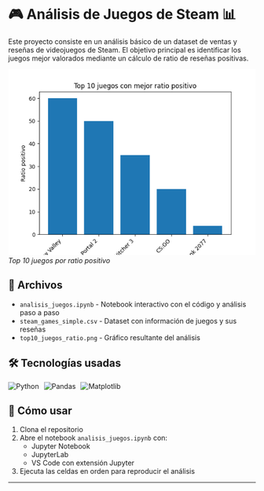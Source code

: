 ﻿# 🎮 Análisis de Juegos de Steam 📊

Este proyecto consiste en un análisis básico de un dataset de ventas y reseñas de videojuegos de Steam. El objetivo principal es identificar los juegos mejor valorados mediante un cálculo de ratio de reseñas positivas.

![Steam Games Analysis](top10_juegos_ratio.png) *Top 10 juegos por ratio positivo*

## 📂 Archivos

- `analisis_juegos.ipynb` - Notebook interactivo con el código y análisis paso a paso
- `steam_games_simple.csv` - Dataset con información de juegos y sus reseñas
- `top10_juegos_ratio.png` - Gráfico resultante del análisis

## 🛠 Tecnologías usadas

<div style="display: flex; gap: 10px; align-items: center;">
  <img src="https://img.shields.io/badge/Python-3776AB?style=for-the-badge&logo=python&logoColor=white" alt="Python">
  <img src="https://img.shields.io/badge/Pandas-150458?style=for-the-badge&logo=pandas&logoColor=white" alt="Pandas">
  <img src="https://img.shields.io/badge/Matplotlib-11557C?style=for-the-badge&logo=python&logoColor=white" alt="Matplotlib">
</div>

## 🚀 Cómo usar

1. Clona el repositorio
2. Abre el notebook `analisis_juegos.ipynb` con:
   - Jupyter Notebook
   - JupyterLab
   - VS Code con extensión Jupyter
3. Ejecuta las celdas en orden para reproducir el análisis

---
